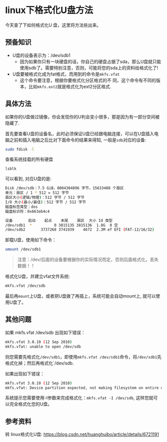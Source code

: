 # linux下格式化U盘方法

今天查了下如何格式化U 盘，这里将方法些出来。

## 预备知识

* U盘的设备表示为：/dev/sdb1
  * 因为如果你只有一块硬盘的话，你自己的硬盘占据了sda，那么U盘就只能使用sdb了。需要特别注意，否则，可能将您的sda上的资料给格式化了!
* U盘要被格式化成为fat格式，而用到的命令是`mkfs.vfat`
  * 这个命令要注意，根据你要格式化分区格式的不 同，这个命令有不同的版本，比如`mkfs.ext2`就是格式化为ext2分区格式.

## 具体方法

如果你的U盘做过镜像，你会发现你的U判会变小很多，那是因为有一部分空间被隐藏了.

首先要查看U盘的设备名，此时必须保证U盘已经跟电脑连接，可以在U盘插入电脑之前和插入电脑之后比对下面命令的结果来得知, 一般是`sdb`对应的设备:

```sh
sudo fdisk -l
```
查看系统挂载的所有硬盘
```
lsblk
```
可以看到, 对应U盘的是:

```sh
Disk /dev/sdb：7.5 GiB，8004304896 字节，15633408 个扇区
单元：扇区 / 1 * 512 = 512 字节
扇区大小(逻辑/物理)：512 字节 / 512 字节
I/O 大小(最小/最佳)：512 字节 / 512 字节
磁盘标签类型：dos
磁盘标识符：0x663eb4c4

设备       启动    起点    末尾    扇区  大小 Id 类型
/dev/sdb1  *          0 3815135 3815136  1.8G  0 空
/dev/sdb2       3737268 3741939    4672  2.3M ef EFI (FAT-12/16/32)
```

卸载U盘，使用如下命令：

```sh
umount /dev/sdb1
```

> 注意：/dev/后面的设备要根据你的实际情况而定，否则后面格式化，丢失数据！！

格式化U盘，并建立vfat文件系统:

```sh
mkfs.vfat /dev/sdb
```

最后再`mount`上U盘，或者把U盘拨了再插上，系统可能会自动mount上, 就可以使用U盘了。

## 其他问题

如果 mkfs.vfat /dev/sdb 出现如下错误：

```sh
mkfs.vfat 3.0.10 (12 Sep 2010)
mkfs.vfat: unable to open /dev/sdb
```

则您需要先格式化`/dev/sdb1`，即使用`mkfs.vfat /dev/sdb1`命令，将`/dev/sdb1`先格式化掉；然后再格式化`/dev/sdb.

如果出现如下错误：

```sh
mkfs.vfat 3.0.10 (12 Sep 2010)
mkfs.vfat: Device partition expected, not making filesystem on entire device '/dev/sdb' (use -I to override)
```

系统提示您需要使用-I参数来完成格式化：`mkfs.vfat -I /dev/sdb`, 这样您就可以完全格式化您的U盘。

## 参考资料

转 linux格式化U盘: <https://blog.csdn.net/huanghuibo/article/details/6721191>
